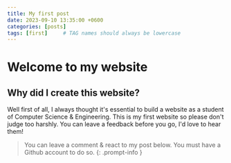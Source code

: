 ```yaml
---
title: My first post
date: 2023-09-10 13:35:00 +0600
categories: [posts]
tags: [first]     # TAG names should always be lowercase
---
```


# Welcome to my website

## Why did I create this website?
Well first of all, I always thought it's essential to build a website as a student of Computer Science & Engineering. This is my first website so please don't judge too harshly. You can leave a feedback before you go, I'd love to hear them!

> You can leave a comment & react to my post below. You must have a Github account to do so.
{: .prompt-info }